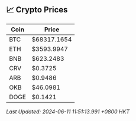 ## 📈 Crypto Prices

| Coin | Price |
| ---- | ----- |
| BTC | $68317.1654 |
| ETH | $3593.9947 |
| BNB | $623.2483 |
| CRV | $0.3725 |
| ARB | $0.9486 |
| OKB | $46.0981 |
| DOGE | $0.1421 |

_Last Updated: 2024-06-11 11:51:13.991 +0800 HKT_